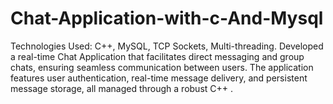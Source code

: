 # Chat-Application-with-c-And-Mysql
Technologies Used: C++, MySQL, TCP Sockets, Multi-threading. Developed a real-time Chat Application that facilitates direct messaging and group chats, ensuring seamless communication between users. The application features user authentication, real-time message delivery, and persistent message storage, all managed through a robust C++ .
